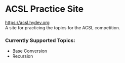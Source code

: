 # ACSL Practice Site

https://acsl.hydev.org  
A site for practicing the topics for the ACSL competition.

### Currently Supported Topics:

* Base Conversion
* Recursion
